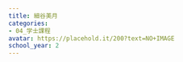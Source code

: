 ```yaml
---
title: 細谷美月
categories:
- 04_学士課程
avatar: https://placehold.it/200?text=NO+IMAGE
school_year: 2
---
```


